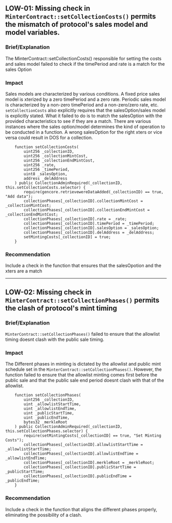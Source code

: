 ## LOW-01: Missing check in `MinterContract::setCollectionCosts()` permits the mismatch of protocol's sales model and model variables.

### Brief/Explanation
The MinterContract::setCollectionCosts() responsible for setting the costs and sales model failed to check if the timePeriod and rate is a match for the sales Option

### Impact
Sales models are characterized by various conditions. A fixed price sales model is xterized by a zero timePeriod and a zero rate. Periodic sales model is characterized by a non-zero timePeriod and a non-zero/zero rate, etc. `setCollectionCosts` also explicitly requires that the salesOption/sales model is explicitly stated. What it failed to do is to match the salesOption with the provided characteristics to see if they are a match. There are various instances where the sales option/model determines the kind of operation to be conducted in a function. A wrong salesOption for the right xters or vice versa could result in DOS for a collection.

```solidity
    function setCollectionCosts(
        uint256 _collectionID, 
        uint256 _collectionMintCost,
        uint256 _collectionEndMintCost,
        uint256 _rate,
        uint256 _timePeriod,
        uint8 _salesOption, 
        address _delAddress
    ) public CollectionAdminRequired(_collectionID, this.setCollectionCosts.selector) {
        require(gencore.retrievewereDataAdded(_collectionID) == true, "Add data");
        collectionPhases[_collectionID].collectionMintCost = _collectionMintCost;
        collectionPhases[_collectionID].collectionEndMintCost = _collectionEndMintCost;
        collectionPhases[_collectionID].rate = _rate;
        collectionPhases[_collectionID].timePeriod = _timePeriod;
        collectionPhases[_collectionID].salesOption = _salesOption;
        collectionPhases[_collectionID].delAddress = _delAddress;
        setMintingCosts[_collectionID] = true;
    }
```

### Recommendation
Include a check in the function that ensures that the salesOpotion and the xters are a match

---

## LOW-02: Missing check in `MinterContract::setCollectionPhases()` permits the clash of protocol's mint timing

### Brief/Explanation
`MinterContract::setCollectionPhases()` failed to ensure that the allowlist timing doesnt clash with the public sale timing.

### Impact
The Different phases in minting is dictated by the allowlist and public mint schedule set in the `MinterContract::setCollectionPhases()`. However, the function failed to ensure that the allowlist minting comes first before the public sale and that the public sale end period doesnt clash with that of the allowlist.

```solidity
    function setCollectionPhases(
        uint256 _collectionID, 
        uint _allowlistStartTime, 
        uint _allowlistEndTime, 
        uint _publicStartTime, 
        uint _publicEndTime, 
        bytes32 _merkleRoot
    ) public CollectionAdminRequired(_collectionID, this.setCollectionPhases.selector) {
        require(setMintingCosts[_collectionID] == true, "Set Minting Costs");
        collectionPhases[_collectionID].allowlistStartTime = _allowlistStartTime;
        collectionPhases[_collectionID].allowlistEndTime = _allowlistEndTime;
        collectionPhases[_collectionID].merkleRoot = _merkleRoot;
        collectionPhases[_collectionID].publicStartTime = _publicStartTime;
        collectionPhases[_collectionID].publicEndTime = _publicEndTime;
    }
```

### Recommendation
Include a check in the function that aligns the different phases properly, eliminating the possibility of a clash.